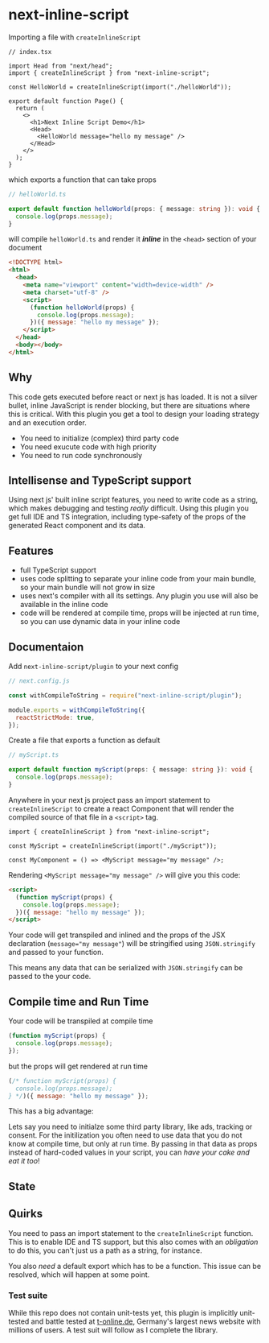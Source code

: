 # next-inline-script

Importing a file with `createInlineScript`

```tsx
// index.tsx

import Head from "next/head";
import { createInlineScript } from "next-inline-script";

const HelloWorld = createInlineScript(import("./helloWorld"));

export default function Page() {
  return (
    <>
      <h1>Next Inline Script Demo</h1>
      <Head>
        <HelloWorld message="hello my message" />
      </Head>
    </>
  );
}
```

which exports a function that can take props

```ts
// helloWorld.ts

export default function helloWorld(props: { message: string }): void {
  console.log(props.message);
}
```

will compile `helloWorld.ts` and render it **_inline_** in the `<head>` section of your document

```html
<!DOCTYPE html>
<html>
  <head>
    <meta name="viewport" content="width=device-width" />
    <meta charset="utf-8" />
    <script>
      (function helloWorld(props) {
        console.log(props.message);
      })({ message: "hello my message" });
    </script>
  </head>
  <body></body>
</html>
```

## Why

This code gets executed before react or next js has loaded. It is not a silver bullet, inline JavaScript is render
blocking, but there are situations where this is critical. With this plugin you get a tool to design your loading
strategy and an execution order.

- You need to initialize (complex) third party code
- You need exucute code with high priority
- You need to run code synchronously

## Intellisense and TypeScript support

Using next js' built inline script features, you need to write code as a string, which makes debugging and
testing _really_ difficult. Using this plugin you get full IDE and TS integration, including type-safety of
the props of the generated React component and its data.

## Features

- full TypeScript support
- uses code splitting to separate your inline code from your main bundle, so your main bundle will not grow in size
- uses next's compiler with all its settings. Any plugin you use will also be available in the inline code
- code will be rendered at compile time, props will be injected at run time, so you can use dynamic data in your inline code

## Documentaion

Add `next-inline-script/plugin` to your next config

```js
// next.config.js

const withCompileToString = require("next-inline-script/plugin");

module.exports = withCompileToString({
  reactStrictMode: true,
});
```

Create a file that exports a function as default

```ts
// myScript.ts

export default function myScript(props: { message: string }): void {
  console.log(props.message);
}
```

Anywhere in your next js project pass an import statement to `createInlineScript` to create a react Component
that will render the compiled source of that file in a `<script>` tag.

```tsx
import { createInlineScript } from "next-inline-script";

const MyScript = createInlineScript(import("./myScript"));

const MyComponent = () => <MyScript message="my message" />;
```

Rendering `<MyScript message="my message" />` will give you this code:

```html
<script>
  (function myScript(props) {
    console.log(props.message);
  })({ message: "hello my message" });
</script>
```

Your code will get transpiled and inlined and the props of the JSX declaration (`message="my message"`) will
be stringified using `JSON.stringify` and passed to your function.

This means any data that can be serialized with `JSON.stringify` can be passed to the your code.

## Compile time and Run Time

Your code will be transpiled at compile time

```js
(function myScript(props) {
  console.log(props.message);
});
```

but the props will get rendered at run time

```js
(/* function myScript(props) {
  console.log(props.message);
} */)({ message: "hello my message" });
```

This has a big advantage:

Lets say you need to initialze some third party library, like ads, tracking or consent. For the initilization you
often need to use data that you do not know at compile time, but only at run time. By passing in that data as props
instead of hard-coded values in your script, you can _have your cake and eat it too_!

## State

## Quirks

You need to pass an import statement to the `createInlineScript` function. This is to enable IDE and TS support,
but this also comes with an _obligation_ to do this, you can't just us a path as a string, for instance.

You also _need_ a default export which has to be a function. This issue can be resolved, which will happen at
some point.

### Test suite

While this repo does not contain unit-tests yet, this plugin is implicitly unit-tested and battle tested at [t-online.de](https://t-online.de),
Germany's largest news website with millions of users. A test suit will follow as I complete the library.
